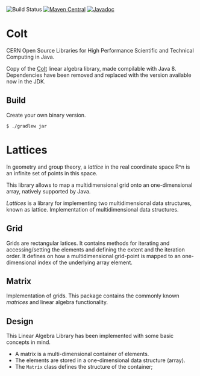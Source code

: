 ![Build Status](https://github.com/jenetics/colt/actions/workflows/gradle.yml/badge.svg)
[![Maven Central](https://maven-badges.herokuapp.com/maven-central/io.jenetics/colt/badge.svg)](http://search.maven.org/#search%7Cga%7C1%7Ca%3A%22colt%22)
[![Javadoc](https://www.javadoc.io/badge/io.jenetics/colt.svg)](http://www.javadoc.io/doc/io.jenetics/colt)

# Colt

CERN Open Source Libraries for High Performance Scientific and Technical Computing in Java.

Copy of the [Colt](https://dst.lbl.gov/ACSSoftware/colt/) linear algebra library, made compilable with Java 8.  Dependencies have been removed and replaced with the version available now in the JDK.

## Build

Create your own binary version.

    $ ./gradlew jar

# Lattices

In geometry and group theory, a _lattice_ in the real coordinate space R^n is an infinite set of points in this space.

This library allows to map a multidimensional grid onto an one-dimensional array, natively supported by Java.

_Lattices_ is a library for implementing two multidimensional data structures, known as lattice. Implementation of multidimensional data structures.

## Grid

Grids are rectangular latices. It contains methods for iterating and accessing/setting the elements and defining the extent and the iteration order. It defines on how a multidimensional grid-point is mapped to an one-dimensional index of the underlying array element.

## Matrix

Implementation of grids. This package contains the commonly known _matrices_ and linear algebra functionality.


## Design

This Linear Algebra Library has been implemented with some basic concepts in mind.

* A matrix is a multi-dimensional container of elements.
* The elements are stored in a one-dimensional data structure (array).
* The `Matrix` class defines the structure of the container; 


